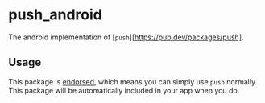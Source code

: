 # push_android

The android implementation of [`push`][https://pub.dev/packages/push].

## Usage

This package is [endorsed][2], which means you can simply use `push`
normally. This package will be automatically included in your app when you do.

[2]: https://flutter.dev/docs/development/packages-and-plugins/developing-packages#endorsed-federated-plugin
